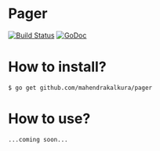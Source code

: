 Pager
=====

[![Build Status](https://travis-ci.org/mahendrakalkura/pager.png?branch=master)](https://travis-ci.org/mahendrakalkura/pager) [![GoDoc](https://godoc.org/github.com/mahendrakalkura/pager?status.svg)](https://godoc.org/github.com/mahendrakalkura/pager)

# How to install?

```
$ go get github.com/mahendrakalkura/pager
```

# How to use?

```
...coming soon...
```
